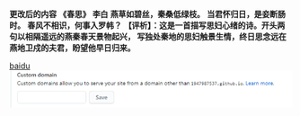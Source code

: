 <!DOCTYPE html>
<html>
<head>
<meta charset="UTF-8">
  <style>
    body{
    background-image:url(https://github.com/1947987537/bolog.github.io/blob/main/%E5%AE%9A%E5%88%B6%E5%9F%9F%E5%90%8D.png);
  </style>
</head>
<body>
  
  <b>更改后的内容</b>
  <b>《春思》</b>
           <b>李白</b>
     <b>燕草如碧丝，秦桑低绿枝。</b>
     <b>当君怀归日，是妾断肠时。</b>
     <b>春风不相识，何事入罗帏？</b>
    <b>【评析】：这是一首描写思妇心绪的诗。开头两句以相隔遥远的燕秦春天景物起兴，
    写独处秦地的思妇触景生情，终日思念远在燕地卫戍的夫君，盼望他早日归来。</b>
  </pre>
</body>
</html>


<a href="www.baidu.com">baidu</a>
![image](https://github.com/1947987537/bolog.github.io/blob/main/%E5%AE%9A%E5%88%B6%E5%9F%9F%E5%90%8D.png)
